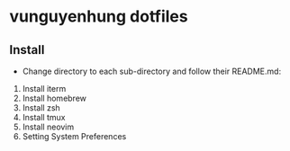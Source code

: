 # vunguyenhung dotfiles

## Install
- Change directory to each sub-directory and follow their README.md:
1. Install iterm
2. Install homebrew
3. Install zsh
4. Install tmux
5. Install neovim
6. Setting System Preferences
